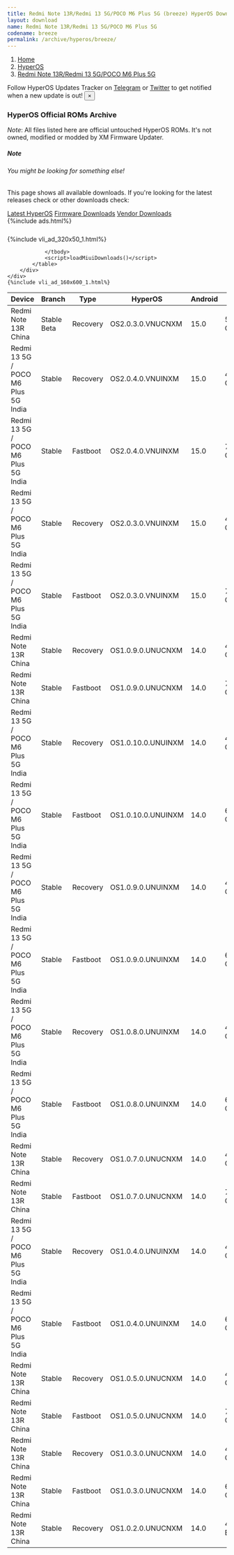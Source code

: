 ```yaml
---
title: Redmi Note 13R/Redmi 13 5G/POCO M6 Plus 5G (breeze) HyperOS Downloads
layout: download
name: Redmi Note 13R/Redmi 13 5G/POCO M6 Plus 5G
codename: breeze
permalink: /archive/hyperos/breeze/
---
```

<nav aria-label="breadcrumb">
    <ol class="breadcrumb">
        <li class="breadcrumb-item"><a href="/">Home</a></li>
        <li class="breadcrumb-item"><a href="/hyperos/">HyperOS</a></li>
        <li class="breadcrumb-item active" aria-current="page"><a href="/hyperos/breeze/">Redmi Note 13R/Redmi 13 5G/POCO M6 Plus 5G</a></li>
    </ol>
</nav>
<div class="alert alert-primary alert-dismissible fade show" role="alert">
    Follow HyperOS Updates Tracker on <a href="https://t.me/MIUIUpdatesTracker" class="alert-link">Telegram</a>
     or <a href="https://twitter.com/MiFwUpdater" class="alert-link">Twitter</a> to get notified when a new update is out!
    <button type="button" class="close" data-dismiss="alert" aria-label="Close">
        <span aria-hidden="true">&times;</span>
    </button>
</div>

### HyperOS Official ROMs Archive
*Note*: All files listed here are official untouched HyperOS ROMs. It's not owned, modified or modded by XM Firmware Updater.
<div class="card">
  <div class="card-body">
    <h5 class="card-title">Note</h5>
    <h6 class="card-subtitle mb-2 text-muted">You might be looking for something else!</h6>
    <p class="card-text">This page shows all available downloads.
     If you're looking for the latest releases check or other downloads check:</p>
    <a href="/hyperos/breeze/" class="card-link">Latest HyperOS</a>
    <a href="/firmware/breeze/" class="card-link">Firmware Downloads</a>
    <a href="/vendor/breeze/" class="card-link">Vendor Downloads</a>
  </div>
</div>
{%include ads.html%}
<div class="row justify-content-center">
    <div class="col-10">
        <div class="table-responsive-md" style="margin-top: 25px;">
            {%include vli_ad_320x50_1.html%}
            <table id="miui" class="display dt-responsive nowrap compact table table-striped table-hover table-sm">
                <thead class="thead-dark">
                    <tr>
                        <th data-ref="device">Device</th>
                        <th data-ref="branch">Branch</th>
                        <th data-ref="type">Type</th>
                        <th data-ref="miui">HyperOS</th>
                        <th data-ref="android">Android</th>
                        <th data-ref="size">Size</th>
                        <th data-ref="size">Date</th>
                        <th data-ref="link">Link</th>
                    </tr>
                </thead>
                <tbody>
                <tr><td>Redmi Note 13R China</td><td>Stable Beta</td><td>Recovery</td><td>OS2.0.3.0.VNUCNXM</td><td>15.0</td><td>5.2 GB</td><td>2025-01-20</td><td><a href="/hyperos/breeze/stable beta/OS2.0.3.0.VNUCNXM/">Download</a></td></tr>
<tr><td>Redmi 13 5G / POCO M6 Plus 5G India</td><td>Stable</td><td>Recovery</td><td>OS2.0.4.0.VNUINXM</td><td>15.0</td><td>4.4 GB</td><td>2025-01-07</td><td><a href="/hyperos/breeze/stable/OS2.0.4.0.VNUINXM/">Download</a></td></tr>
<tr><td>Redmi 13 5G / POCO M6 Plus 5G India</td><td>Stable</td><td>Fastboot</td><td>OS2.0.4.0.VNUINXM</td><td>15.0</td><td>7.2 GB</td><td>2024-12-20</td><td><a href="/hyperos/breeze/stable/OS2.0.4.0.VNUINXM/">Download</a></td></tr>
<tr><td>Redmi 13 5G / POCO M6 Plus 5G India</td><td>Stable</td><td>Recovery</td><td>OS2.0.3.0.VNUINXM</td><td>15.0</td><td>4.4 GB</td><td>2024-12-06</td><td><a href="/hyperos/breeze/stable/OS2.0.3.0.VNUINXM/">Download</a></td></tr>
<tr><td>Redmi 13 5G / POCO M6 Plus 5G India</td><td>Stable</td><td>Fastboot</td><td>OS2.0.3.0.VNUINXM</td><td>15.0</td><td>7.2 GB</td><td>2024-11-30</td><td><a href="/hyperos/breeze/stable/OS2.0.3.0.VNUINXM/">Download</a></td></tr>
<tr><td>Redmi Note 13R China</td><td>Stable</td><td>Recovery</td><td>OS1.0.9.0.UNUCNXM</td><td>14.0</td><td>4.7 GB</td><td>2024-11-22</td><td><a href="/hyperos/breeze/stable/OS1.0.9.0.UNUCNXM/">Download</a></td></tr>
<tr><td>Redmi Note 13R China</td><td>Stable</td><td>Fastboot</td><td>OS1.0.9.0.UNUCNXM</td><td>14.0</td><td>7.0 GB</td><td>2024-11-15</td><td><a href="/hyperos/breeze/stable/OS1.0.9.0.UNUCNXM/">Download</a></td></tr>
<tr><td>Redmi 13 5G / POCO M6 Plus 5G India</td><td>Stable</td><td>Recovery</td><td>OS1.0.10.0.UNUINXM</td><td>14.0</td><td>4.2 GB</td><td>2024-10-29</td><td><a href="/hyperos/breeze/stable/OS1.0.10.0.UNUINXM/">Download</a></td></tr>
<tr><td>Redmi 13 5G / POCO M6 Plus 5G India</td><td>Stable</td><td>Fastboot</td><td>OS1.0.10.0.UNUINXM</td><td>14.0</td><td>6.8 GB</td><td>2024-10-22</td><td><a href="/hyperos/breeze/stable/OS1.0.10.0.UNUINXM/">Download</a></td></tr>
<tr><td>Redmi 13 5G / POCO M6 Plus 5G India</td><td>Stable</td><td>Recovery</td><td>OS1.0.9.0.UNUINXM</td><td>14.0</td><td>4.2 GB</td><td>2024-09-15</td><td><a href="/hyperos/breeze/stable/OS1.0.9.0.UNUINXM/">Download</a></td></tr>
<tr><td>Redmi 13 5G / POCO M6 Plus 5G India</td><td>Stable</td><td>Fastboot</td><td>OS1.0.9.0.UNUINXM</td><td>14.0</td><td>6.7 GB</td><td>2024-09-12</td><td><a href="/hyperos/breeze/stable/OS1.0.9.0.UNUINXM/">Download</a></td></tr>
<tr><td>Redmi 13 5G / POCO M6 Plus 5G India</td><td>Stable</td><td>Recovery</td><td>OS1.0.8.0.UNUINXM</td><td>14.0</td><td>4.2 GB</td><td>2024-08-31</td><td><a href="/hyperos/breeze/stable/OS1.0.8.0.UNUINXM/">Download</a></td></tr>
<tr><td>Redmi 13 5G / POCO M6 Plus 5G India</td><td>Stable</td><td>Fastboot</td><td>OS1.0.8.0.UNUINXM</td><td>14.0</td><td>6.8 GB</td><td>2024-08-23</td><td><a href="/hyperos/breeze/stable/OS1.0.8.0.UNUINXM/">Download</a></td></tr>
<tr><td>Redmi Note 13R China</td><td>Stable</td><td>Recovery</td><td>OS1.0.7.0.UNUCNXM</td><td>14.0</td><td>4.7 GB</td><td>2024-08-29</td><td><a href="/hyperos/breeze/stable/OS1.0.7.0.UNUCNXM/">Download</a></td></tr>
<tr><td>Redmi Note 13R China</td><td>Stable</td><td>Fastboot</td><td>OS1.0.7.0.UNUCNXM</td><td>14.0</td><td>7.0 GB</td><td>2024-08-22</td><td><a href="/hyperos/breeze/stable/OS1.0.7.0.UNUCNXM/">Download</a></td></tr>
<tr><td>Redmi 13 5G / POCO M6 Plus 5G India</td><td>Stable</td><td>Recovery</td><td>OS1.0.4.0.UNUINXM</td><td>14.0</td><td>4.2 GB</td><td>2024-07-09</td><td><a href="/hyperos/breeze/stable/OS1.0.4.0.UNUINXM/">Download</a></td></tr>
<tr><td>Redmi 13 5G / POCO M6 Plus 5G India</td><td>Stable</td><td>Fastboot</td><td>OS1.0.4.0.UNUINXM</td><td>14.0</td><td>6.8 GB</td><td>2024-06-21</td><td><a href="/hyperos/breeze/stable/OS1.0.4.0.UNUINXM/">Download</a></td></tr>
<tr><td>Redmi Note 13R China</td><td>Stable</td><td>Recovery</td><td>OS1.0.5.0.UNUCNXM</td><td>14.0</td><td>4.7 GB</td><td>2024-07-05</td><td><a href="/hyperos/breeze/stable/OS1.0.5.0.UNUCNXM/">Download</a></td></tr>
<tr><td>Redmi Note 13R China</td><td>Stable</td><td>Fastboot</td><td>OS1.0.5.0.UNUCNXM</td><td>14.0</td><td>7.0 GB</td><td>2024-06-24</td><td><a href="/hyperos/breeze/stable/OS1.0.5.0.UNUCNXM/">Download</a></td></tr>
<tr><td>Redmi Note 13R China</td><td>Stable</td><td>Recovery</td><td>OS1.0.3.0.UNUCNXM</td><td>14.0</td><td>4.7 GB</td><td>2024-05-31</td><td><a href="/hyperos/breeze/stable/OS1.0.3.0.UNUCNXM/">Download</a></td></tr>
<tr><td>Redmi Note 13R China</td><td>Stable</td><td>Fastboot</td><td>OS1.0.3.0.UNUCNXM</td><td>14.0</td><td>6.9 GB</td><td>2024-05-24</td><td><a href="/hyperos/breeze/stable/OS1.0.3.0.UNUCNXM/">Download</a></td></tr>
<tr><td>Redmi Note 13R China</td><td>Stable</td><td>Recovery</td><td>OS1.0.2.0.UNUCNXM</td><td>14.0</td><td>463 Bytes</td><td>None</td><td><a href="/hyperos/breeze/stable/OS1.0.2.0.UNUCNXM/">Download</a></td></tr>

                </tbody>
                <script>loadMiuiDownloads()</script>
            </table>
        </div>
    </div>
    {%include vli_ad_160x600_1.html%}
</div>

